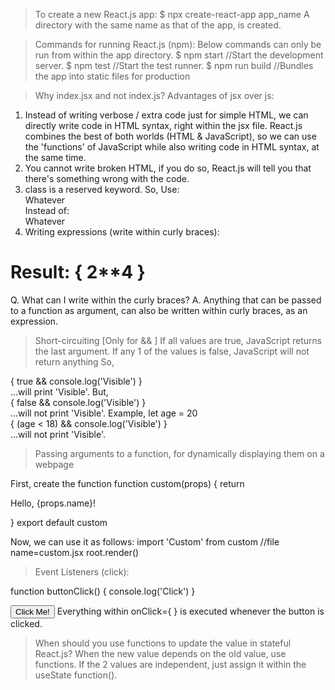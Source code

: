 > To create a new React.js app: 
$ npx create-react-app app_name
A directory with the same name as that of the app, is created.

> Commands for running React.js (npm):
Below commands can only be run from within the app directory.
$ npm start     //Start the development server.
$ npm test      //Start the test runner.
$ npm run build //Bundles the app into static files for production

> Why index.jsx and not index.js?
Advantages of jsx over js:
1. Instead of writing verbose / extra code just for simple HTML, we can directly write code in HTML syntax, right within the jsx file.
React.js combines the best of both worlds (HTML & JavaScript), so we can use the 'functions' of JavaScript while also writing code in HTML syntax, at the same time.
2. You cannot write broken HTML, if you do so, React.js will tell you that there's something wrong with the code.
3. class is a reserved keyword. So,
Use: <div className="something">Whatever</div>
Instead of: <div class="something">Whatever</div>
4. Writing expressions (write within curly braces):
<h1> Result: { 2**4 } </h1>
Q. What can I write within the curly braces?
A. Anything that can be passed to a function as argument, can also be written within curly braces, as an expression.

> Short-circuiting
[Only for && ]
If all values are true, JavaScript returns the last argument.
If any 1 of the values is false, JavaScript will not return anything
So, 
<div>
    { true && console.log('Visible') }
</div>
...will print 'Visible'.
But,
<div>
    { false && console.log('Visible') }
</div>
...will not print 'Visible'.
Example,
let age = 20
<div>
    { (age < 18) && console.log('Visible') }
</div>
...will not print 'Visible'.

> Passing arguments to a function, for dynamically displaying them on a webpage

First, create the function
function custom(props) {
    return <p> Hello, {props.name}! </p>
}
export default custom

Now, we can use it as follows:
import 'Custom' from custom //file name=custom.jsx
root.render(<Custom name="sayan" />)

> Event Listeners (click):

function buttonClick() {
    console.log('Click')
}

<button onClick="{buttonClick}">Click Me!</button>
Everything within onClick={ } is executed whenever the button is clicked.

 > When should you use functions to update the value in stateful React.js?
 When the new value depends on the old value, use functions.
 If the 2 values are independent, just assign it within the useState function().